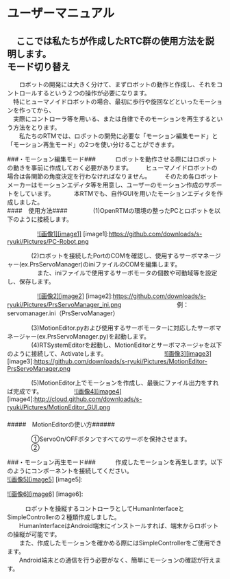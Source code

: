 ユーザーマニュアル
==================
　ここでは私たちが作成したRTC群の使用方法を説明します。
　  
モード切り替え
--------------
　　ロボットの開発には大きく分けて、まずロボットの動作と作成し、それをコントロールするという２つの操作が必要になります。  
　特にヒューマノイドロボットの場合、最初に歩行や旋回などといったモーションを作ってから、  
　実際にコントローラ等を用いる、または自律でそのモーションを再生するという方法をとります。  
　　私たちのRTMでは、ロボットの開発に必要な「モーション編集モード」と「モーション再生モード」の2つを使い分けることができます。  

###・モーション編集モード###
　　　ロボットを動作させる際にはロボットの動きを事前に作成しておく必要があります。
　　ヒューマノイドロボットの場合は各関節の角度決定を行わなければなりません。
　　そのため各ロボットメーカーはモーションエディタ等を用意し、ユーザーのモーション作成のサポートをしています。
　　　本RTMでも、自作GUIを用いたモーションエディタを作成しました。  
####　使用方法####
　　　　(1)OpenRTMの環境の整ったPCとロボットを以下のように接続します。  

　　　　　[![画像1][image1]](https://github.com/downloads/s-ryuki/Pictures/PC-Robot.png)
[image1]:https://github.com/downloads/s-ryuki/Pictures/PC-Robot.png

　　　　(2)ロボットを接続したPortのCOMを確認し、使用するサーボマネージャー(ex.PrsServoManager)のiniファイルのCOMを編集します。  
　　　　　また、iniファイルで使用するサーボモータの個数や可動域等を設定し、保存します。  

　　　　　[![画像2][image2]](https://github.com/downloads/s-ryuki/Pictures/PrsServoManager_ini.png)
[image2]:https://github.com/downloads/s-ryuki/Pictures/PrsServoManager_ini.png
　　　　　　　　　例：servomanager.ini（PrsServoManager）  

　　　　(3)MotionEditor.pyおよび使用するサーボモーターに対応したサーボマネージャー(ex.PrsServoManager.py)を起動します。
　　　　(4)RTSystemEditorを起動し、MotionEditorとサーボマネージャを以下のように接続して、Activateします。
　　　　
　　　　　[![画像3][image3]](https://github.com/downloads/s-ryuki/Pictures/MotionEditor-PrsServoManager.png)
[image3]:https://github.com/downloads/s-ryuki/Pictures/MotionEditor-PrsServoManager.png

　　　　(5)MotionEditor上でモーションを作成し、最後にファイル出力をすれば完成です。
　　　　　[![画像4][image4]](http://cloud.github.com/downloads/s-ryuki/Pictures/MotionEditor_GUI.png)
[image4]:http://cloud.github.com/downloads/s-ryuki/Pictures/MotionEditor_GUI.png
　  
　  
#####　MotionEditorの使い方######


　　　　①ServoOn/OFFボタンですべてのサーボを保持させます。
　　　　②


###・モーション再生モード###
　　　作成したモーションを再生します。以下のようにコンポーネントを接続してください。  
[![画像5][image5]]()
[image5]:

[![画像6][image6]]()
[image6]:

　　　ロボットを操縦するコントローラとしてHumanInterfaceとSimpleControllerの２種類作成しました。  
　　HumanInterfaceはAndroid端末にインストールすれば、端末からロボットの操縦が可能です。  
　　また、作成したモーションを確かめる際にはSimpleControllerをご使用できます。  
　　Android端末との通信を行う必要がなく、簡単にモーションの確認が行えます。  
　